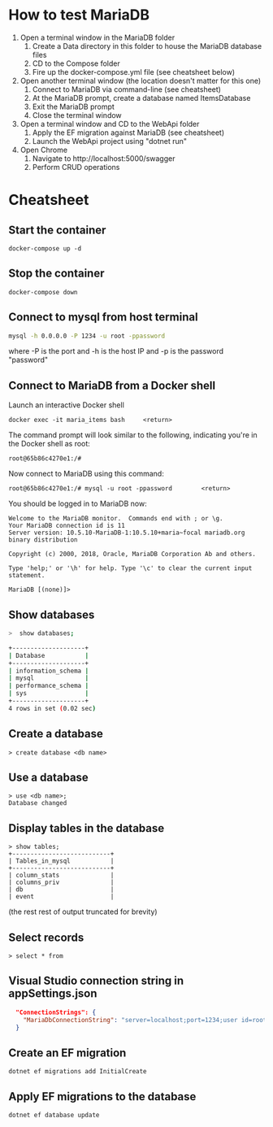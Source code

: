 # How to test MariaDB
1. Open a terminal window in the MariaDB folder
   1. Create a Data directory in this folder to house the MariaDB database files
   2. CD to the Compose folder
   3. Fire up the docker-compose.yml file (see cheatsheet below) 
2. Open another terminal window (the location doesn't matter for this one)
   1. Connect to MariaDB via command-line (see cheatsheet)
   2. At the MariaDB prompt, create a database named ItemsDatabase
   3. Exit the MariaDB prompt
   4. Close the terminal window
3. Open a terminal window and CD to the WebApi folder
   1. Apply the EF migration against MariaDB (see cheatsheet)
   2. Launch the WebApi project using "dotnet run"
4. Open Chrome
   1. Navigate to http://localhost:5000/swagger
   2. Perform CRUD operations

# Cheatsheet
## Start the container
```
docker-compose up -d
```

## Stop the container
```
docker-compose down
```

## Connect to mysql from host terminal

```bash
mysql -h 0.0.0.0 -P 1234 -u root -ppassword
```
where -P is the port and -h is the host IP
and -p is the password "password"

## Connect to MariaDB from a Docker shell
Launch an interactive Docker shell
```
docker exec -it maria_items bash     <return>
```
The command prompt will look similar to the following, indicating you're in the Docker shell as root:
```
root@65b86c4270e1:/# 
```
Now connect to MariaDB using this command:
```
root@65b86c4270e1:/# mysql -u root -ppassword        <return>
```
You should be logged in to MariaDB now:
```
Welcome to the MariaDB monitor.  Commands end with ; or \g.
Your MariaDB connection id is 11
Server version: 10.5.10-MariaDB-1:10.5.10+maria~focal mariadb.org binary distribution

Copyright (c) 2000, 2018, Oracle, MariaDB Corporation Ab and others.

Type 'help;' or '\h' for help. Type '\c' to clear the current input statement.

MariaDB [(none)]> 
```

## Show databases
```bash
>  show databases; 

+--------------------+
| Database           |
+--------------------+
| information_schema |
| mysql              |
| performance_schema |
| sys                |
+--------------------+
4 rows in set (0.02 sec)
```

## Create a database
```
> create database <db name>
```

## Use a database
```
> use <db name>;
Database changed
```

## Display tables in the database
```
> show tables;
+---------------------------+
| Tables_in_mysql           |
+---------------------------+
| column_stats              |
| columns_priv              |
| db                        |
| event                     |
```
(the rest rest of output truncated for brevity)

## Select records
```
> select * from 
```
## Visual Studio connection string in appSettings.json
```json
  "ConnectionStrings": {
    "MariaDbConnectionString": "server=localhost;port=1234;user id=root;password=password;database=ItemsDatabase",
  }
```


## Create an EF migration
```
dotnet ef migrations add InitialCreate
```

## Apply EF migrations to the database
```
dotnet ef database update
```